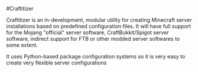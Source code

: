 #Craftitizer

Craftitizer is an in-development, modular utility for creating Minecraft server installations based on predefined configuration files.
It will have full support for the Mojang "official" server software, CraftBukkit/Spigot server software, indirect support for FTB or other modded
server softwares to some extent.

It uses Python-based package configuration systems so it is very easy to create very flexible server configurations
